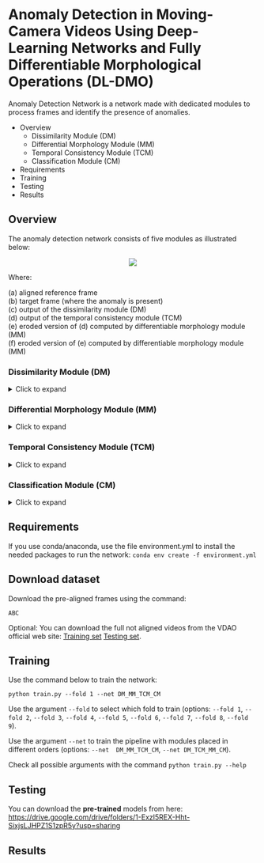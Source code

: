 # Anomaly Detection in Moving-Camera Videos Using Deep-Learning Networks and Fully Differentiable Morphological Operations (DL-DMO)
Anomaly Detection Network is a network made with dedicated modules to process frames and identify the presence of anomalies.

* Overview
  * Dissimilarity Module (DM)
  * Differential Morphology Module (MM)
  * Temporal Consistency Module (TCM)
  * Classification Module (CM)
* Requirements
* Training
* Testing 
* Results


## Overview
The anomaly detection network consists of five modules as illustrated below:

<!--- IOU --->
<p align="center">
<img src="https://github.com/rafaelpadilla/differentiable-anomaly-detection-pipeline/blob/main/aux_imgs/pipeline_outputs.png?raw=true" align="center"/></p>

Where: 

(a) aligned reference frame  
(b) target frame (where the anomaly is present)  
(c) output of the dissimilarity module (DM)  
(d) output of the temporal consistency module (TCM)  
(e) eroded version of (d) computed by differentiable morphology module (MM)  
(f) eroded version of (e) computed by differentiable morphology module (MM)  


### Dissimilarity Module (DM)
<details>
<summary>Click to expand</summary>

<img src="https://github.com/rafaelpadilla/differentiable-anomaly-detection-pipeline/blob/main/aux_imgs/pipeline_DM.png?raw=true" align="center"/></p>
</details>

### Differential Morphology Module (MM)
<details>
<summary>Click to expand</summary>

<img src="https://github.com/rafaelpadilla/differentiable-anomaly-detection-pipeline/blob/main/aux_imgs/pipeline_MM.png?raw=true" align="center"/></p>
</details>

### Temporal Consistency Module (TCM)
<details>
<summary>Click to expand</summary>

<img src="https://github.com/rafaelpadilla/differentiable-anomaly-detection-pipeline/blob/main/aux_imgs/pipeline_TCM.png?raw=true" align="center"/></p>
</details>

### Classification Module (CM)
<details>
<summary>Click to expand</summary>

<img src="https://github.com/rafaelpadilla/differentiable-anomaly-detection-pipeline/blob/main/aux_imgs/pipeline_CM.png?raw=true" align="center"/></p>
</details>


## Requirements

If you use conda/anaconda, use the file environment.yml to install the needed packages to run the network:
`conda env create -f environment.yml`

## Download dataset

Download the pre-aligned frames using the command:

`ABC`

Optional: You can download the full not aligned videos from the VDAO official web site: [Training set](http://www02.smt.ufrj.br/~tvdigital/database/objects/page_01.html) [Testing set](http://www02.smt.ufrj.br/~tvdigital/database/research/page_01.html). 

## Training

Use the command below to train the network:

`python train.py --fold 1 --net DM_MM_TCM_CM`

Use the argument `--fold` to select which fold to train (options: `--fold 1`, `--fold 2`, `--fold 3`, `--fold 4`, `--fold 5`, `--fold 6`, `--fold 7`, `--fold 8`, `--fold 9`).

Use the argument `--net` to train the pipeline with modules placed in different orders (options: `--net  DM_MM_TCM_CM`, `--net DM_TCM_MM_CM`).

Check all possible arguments with the command `python train.py --help`

## Testing

You can download the **pre-trained** models from here:
https://drive.google.com/drive/folders/1-ExzI5REX-Hht-SixjsLJHPZ1S1zpR5y?usp=sharing

## Results

